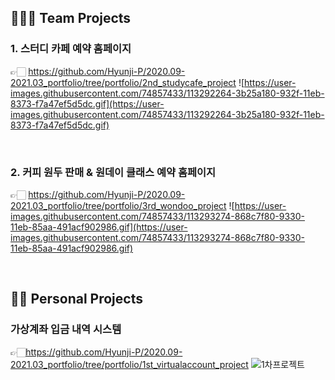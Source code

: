## 👩‍👧‍👦 Team Projects
### 1. 스터디 카페 예약 홈페이지 
👉🏻 https://github.com/Hyunji-P/2020.09-2021.03_portfolio/tree/portfolio/2nd_studycafe_project
![https://user-images.githubusercontent.com/74857433/113292264-3b25a180-932f-11eb-8373-f7a47ef5d5dc.gif](https://user-images.githubusercontent.com/74857433/113292264-3b25a180-932f-11eb-8373-f7a47ef5d5dc.gif)

</br>

### 2. 커피 원두 판매 & 원데이 클래스 예약 홈페이지 
👉🏻 https://github.com/Hyunji-P/2020.09-2021.03_portfolio/tree/portfolio/3rd_wondoo_project 
![https://user-images.githubusercontent.com/74857433/113293274-868c7f80-9330-11eb-85aa-491acf902986.gif](https://user-images.githubusercontent.com/74857433/113293274-868c7f80-9330-11eb-85aa-491acf902986.gif)

</br>

## 👩🏻 Personal Projects
### 가상계좌 입금 내역 시스템
👉🏻https://github.com/Hyunji-P/2020.09-2021.03_portfolio/tree/portfolio/1st_virtualaccount_project
![1차프로젝트](https://user-images.githubusercontent.com/73875865/115851293-bdead980-a461-11eb-81b3-da602211ad4d.gif)
